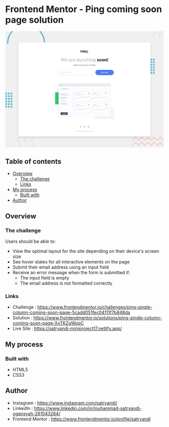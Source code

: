 # Frontend Mentor - Ping coming soon page solution

![Ping Single Column Coming Soon Page](assets/images/desktop-preview.jpg)

## Table of contents

- [Overview](#overview)
  - [The challenge](#the-challenge)
  - [Links](#links)
- [My process](#my-process)
  - [Built with](#built-with)
- [Author](#author)

## Overview

### The challenge

Users should be able to:

- View the optimal layout for the site depending on their device's screen size
- See hover states for all interactive elements on the page
- Submit their email address using an input field
- Receive an error message when the form is submitted if:
  - The input field is empty
  - The email address is not formatted correctly

### Links

- Challenge : https://www.frontendmentor.io/challenges/ping-single-column-coming-soon-page-5cadd051fec04111f7b848da
- Solution  : https://www.frontendmentor.io/solutions/ping-single-column-coming-soon-page-XxTKZqWopC
- Live Site : https://satryandi-miniproject17.netlify.app/

## My process

### Built with

- HTML5
- CSS3

## Author

- Instagram : https://www.instagram.com/satryandi/
- LinkedIn : https://www.linkedin.com/in/muhammad-satryandi-ogansyah-261043264/
- Frontend Mentor : https://www.frontendmentor.io/profile/satryandi